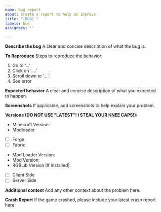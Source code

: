 ```yaml
---
name: Bug report
about: Create a report to help us improve
title: "[BUG] "
labels: bug
assignees: ''

---
```


**Describe the bug**
A clear and concise description of what the bug is.

**To Reproduce**
Steps to reproduce the behavior:
1. Go to '...'
2. Click on '....'
3. Scroll down to '....'
4. See error

**Expected behavior**
A clear and concise description of what you expected to happen.

**Screenshots**
If applicable, add screenshots to help explain your problem.

**Versions (DO NOT USE "LATEST"! I STEAL YOUR KNEE CAPS!):**
 - Minecraft Version:
 - Modloader
 - [ ] Forge
 - [ ] Fabric
 - Mod Loader Version:
 - Mod Version:
 - RGBLib Version [If installed]:
 - [ ] Client Side
 - [ ] Server Side

**Additional context**
Add any other context about the problem here.

**Crash Report**
If the game crashed, please include your latest crash report here
